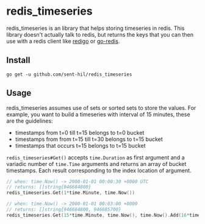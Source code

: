 # redis_timeseries

redis_timeseries is an library that helps storing timeseries in redis. This library doesn't actually talk to redis, but returns the keys that you can then use with a redis client like [redigo](https://github.com/garyburd/redigo) or [go-redis](https://github.com/go-redis/redis).

## Install

```
go get -u github.com/sent-hil/redis_timeseries
```

## Usage

redis_timeseries assumes use of sets or sorted sets to store the values. For example, you want to build a timeseries with interval of 15 minutes, these are the guidelines:

* timestamps from t=0 till t=15 belongs to t=0 bucket
* timestamps from from t=15 till t=30 belongs to t=15 bucket
* timestamps that occurs t=15 belongs to t=15 bucket

`redis_timeseries#Get()` accepts `time.Duration` as first argument and a variadic number of `time.Time` arguments and returns an array of bucket timestamps. Each result corresponding to the index location of argument.

```go
// when: time.Now() -> 2000-01-01 00:00:30 +0000 UTC
// returns: []string{946684800}
redis_timeseries.Get(1*time.Minute, time.Now())

// when: time.Now() -> 2000-01-01 00:03:00 +0000
// returns: []string{946684800, 946685700}
redis_timeseries.Get(15*time.Minute, time.Now(), time.Now().Add(16*time.Minute))
```
